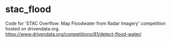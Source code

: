 # stac_flood
Code for 'STAC Overflow: Map Floodwater from Radar Imagery' competition hosted on drivendata.org. https://www.drivendata.org/competitions/81/detect-flood-water/
